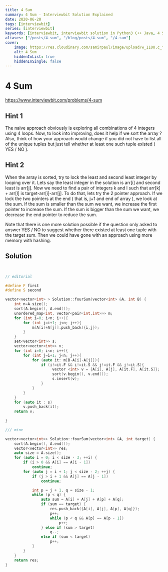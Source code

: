 ```yaml
---
title: 4 Sum
summary: 4 Sum - Interviewbit Solution Explained
date: 2020-06-20
tags: [interviewbit]
series: [interviewbit]
keywords: [interviewbit, interviewbit solution in Python3 C++ Java, 4 Sum solution]
aliases: ["/posts/4-sum", "/blog/posts/4-sum", "/4-sum"]
cover:
    image: https://res.cloudinary.com/samirpaul/image/upload/w_1100,c_fit,co_rgb:FFFFFF,l_text:Arial_70_bold:4 Sum - Solution Explained/problem-solving.webp
    alt: 4 Sum
    hiddenInList: true
    hiddenInSingle: false
---
```


# 4 Sum

https://www.interviewbit.com/problems/4-sum



## Hint 1

The naive approach obviously is exploring all combinations of 4 integers using 4 loops.
Now, to look into improving, does it help if we sort the array ?
Also, think of how your approach would change if you did not have
to list all of the unique tuples but just tell whether at least one such tuple existed ( YES / NO ).

## Hint 2

When the array is sorted, try to lock the least and second least integer by looping over it.
Lets say the least integer in the solution is arr[i] and second least is arr[j].
Now we need to find a pair of integers k and l such that arr[k] + arr[l] is target-arr[i]-arr[j]. 
To do that, lets try the 2 pointer approach. If we lock the two pointers at the end ( that is, j+1 and end of array ),
we look at the sum.
If the sum is smaller than the sum we want, we increase the first pointer to increase the sum.
If the sum is bigger than the sum we want, we decrease the end pointer to reduce the sum.

Note that there is one more solution possible if the question only asked to answer
YES / NO to suggest whether there existed at least one tuple with the target sum. 
Then we could have gone with an approach using more memory with hashing.


## Solution

```cpp


// editorial

#define F first
#define S second

vector<vector<int> > Solution::fourSum(vector<int> &A, int B) {
    int n=A.size();
    sort(A.begin(), A.end());
    unordered_map<int, vector<pair<int,int>>> m;
    for (int i=0; i<n; i++){
        for (int j=i+1; j<n; j++){
            m[A[i]+A[j]].push_back({i,j});
        }
    }
    set<vector<int>> s;
    vector<vector<int>> v;
    for (int i=0; i<n; i++){
        for (int j=i+1; j<n; j++){
            for (auto it: m[B-A[i]-A[j]]){
                if (i!=it.F && i!=it.S && j!=it.F && j!=it.S){
                     vector <int> v = {A[i], A[j], A[it.F], A[it.S]};
                     sort(v.begin(), v.end());
                     s.insert(v);
                }
            }
        }
    }
    for (auto it : s)
        v.push_back(it);
    return v;
    
}

/// mine

vector<vector<int>> Solution::fourSum(vector<int> &A, int target) {
    sort(A.begin(), A.end());
    vector<vector<int>> res;
    auto size = A.size();
    for (auto i = 0; i < size - 3; ++i) {
        if (i > 0 && A[i] == A[i - 1])
            continue;
        for (auto j = i + 1; j < size - 2; ++j) {
            if (j > i + 1 && A[j] == A[j - 1])
                continue;

            int p = j + 1, q = size - 1;
            while (p < q) {
                auto sum = A[i] + A[j] + A[p] + A[q];
                if (sum == target) {
                    res.push_back({A[i], A[j], A[p], A[q]});
                    p++;
                    while (p < q && A[p] == A[p - 1])
                        p++;
                } else if (sum > target)
                    q--;
                else if (sum < target)
                    p++;
            }
        }
    }
    return res;
}
```
